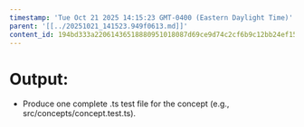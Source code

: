 ```yaml
---
timestamp: 'Tue Oct 21 2025 14:15:23 GMT-0400 (Eastern Daylight Time)'
parent: '[[../20251021_141523.949f0613.md]]'
content_id: 194bd333a22061436518880951018087d69ce9d74c2cf6b9c12bb24ef1590054
---
```


# Output:

* Produce one complete .ts test file for the concept (e.g., src/concepts/concept.test.ts).
